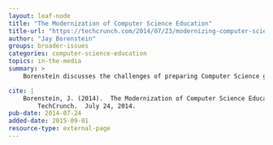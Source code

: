 ```yaml
---
layout: leaf-node
title: "The Modernization of Computer Science Education"
title-url: "https://techcrunch.com/2014/07/23/modernizing-computer-science-education/"
author: "Jay Borenstein"
groups: broader-issues
categories: computer-science-education
topics: in-the-media
summary: >
    Borenstein discusses the challenges of preparing Computer Science graduates to work in the "real world."  One of the solutions he advocates is for students to work on Open Source software projects and sees this approach as key to enabling an easy transition from school to work.

cite: |
    Borenstein, J. (2014).  The Modernization of Computer Science Education.
        TechCrunch.  July 24, 2014.
pub-date: 2014-07-24
added-date: 2015-09-01
resource-type: external-page
---
```


